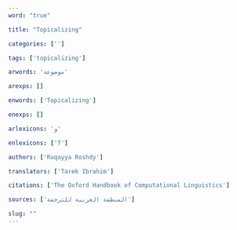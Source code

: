 ```yaml
---
word: "true"

title: "Topicalizing"

categories: ['']

tags: ['topicalizing']

arwords: 'موضوعة'

arexps: []

enwords: ['Topicalizing']

enexps: []

arlexicons: 'و'

enlexicons: ['T']

authors: ['Ruqayya Roshdy']

translators: ['Tarek Ibrahim']

citations: ['The Oxford Handbook of Computational Linguistics']

sources: ['المنظمة العربية للترجمة']

slug: ""
---
```

